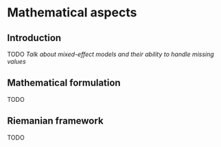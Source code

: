 # Mathematical aspects

## Introduction
TODO
*Talk about mixed-effect models and their ability to handle missing values*

## Mathematical formulation
TODO

## Riemanian framework
TODO
